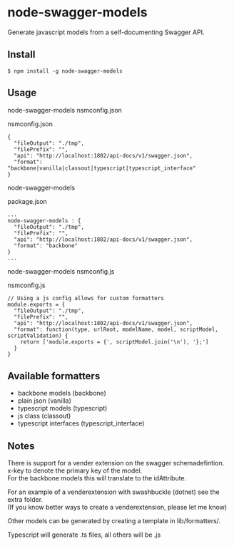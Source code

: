# node-swagger-models

Generate javascript models from a self-documenting Swagger API.

## Install

    $ npm install -g node-swagger-models

## Usage

node-swagger-models nsmconfig.json

nsmconfig.json
```
{
  "fileOutput": "./tmp",
  "filePrefix": "",  
  "api": "http://localhost:1802/api-docs/v1/swagger.json",
  "format": "backbone|vanilla|classout|typescript|typescript_interface"
}
```

node-swagger-models

package.json
```
...
node-swagger-models : {
  "fileOutput": "./tmp",
  "filePrefix": "",  
  "api": "http://localhost:1802/api-docs/v1/swagger.json",
  "format": "backbone"
}
...
```

node-swagger-models nsmconfig.js

nsmconfig.js
```
// Using a js config allows for custom formatters
module.exports = {
  "fileOutput": "./tmp",
  "filePrefix": "",  
  "api": "http://localhost:1802/api-docs/v1/swagger.json",
  "format": function(type, urlRoot, modelName, model, scriptModel, scriptValidation) {
    return ['module.exports = {', scriptModel.join('\n'), '};']
  }
}
```

## Available formatters

- backbone models (backbone)
- plain json (vanilla)
- typescript models (typescript)
- js class (classout)
- typescript interfaces (typescript_interface)

## Notes

There is support for a vender extension on the swagger schemadefintion.  
x-key to denote the primary key of the model.  
For the backbone models this will translate to the idAttribute.

For an example of a venderextension with swashbuckle (dotnet) see the extra folder.  
(If you know better ways to create a venderextension, please let me know)

Other models can be generated by creating a template in lib/formatters/.

Typescript will generate .ts files, all others will be .js